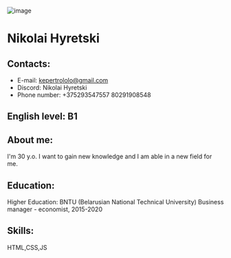 ![image](https://sun9-26.userapi.com/impf/c840138/v840138094/43c85/kuIKs33UAQc.jpg?size=720x1080&quality=96&sign=071735fde3532f81d04860550f82fed1&type=album)
# Nikolai Hyretski
## Contacts: 
* E-mail: kepertrololo@gmail.com
* Discord: Nikolai Hyretski 
* Phone number: +375293547557 80291908548
## English  level: B1
## About me: 
I'm 30 y.o. I want to gain new knowledge and I am able in a new field for me. 
## Education: 
Higher Education: BNTU (Belarusian National Technical University) Business manager - economist, 2015-2020
## Skills:
HTML,CSS,JS